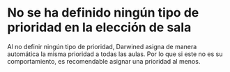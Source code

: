 # No se ha definido ningún tipo de prioridad en la elección de sala

Al no definir ningún tipo de prioridad, Darwined asigna de manera automática la misma prioridad a todas las aulas.
Por lo que si este no es su comportamiento, es recomendable asignar una prioridad al menos.